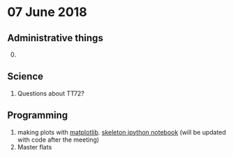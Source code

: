 # 07 June 2018

## Administrative things

0.

## Science

1. Questions about TT72?

## Programming

1. making plots with [matplotlib](https://matplotlib.org/). [skeleton ipython notebook](20180607-plotting.ipynb) (will be updated with code after the meeting)
2. Master flats

